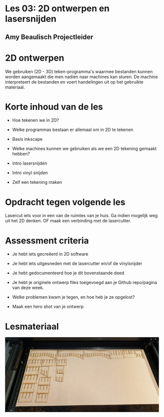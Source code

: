 # Les 03: 2D ontwerpen en lasersnijden

## Amy Beaulisch Projectleider

# 2D ontwerpen

We gebruiken (2D - 3D) teken-programma's waarmee bestanden kunnen worden aangemaakt die men nadien naar machines kan sturen.  De machine interpreteert de bestanden en voert handelingen uit op het gebruikte materiaal.







# Korte inhoud van de les

* Hoe tekenen we in 2D?

* Welke programmas bestaan er allemaal om in 2D te tekenen

* Basis inkscape

* Welke machines kunnen we gebruiken als we een 2D tekening gemaakt hebben?

* Intro lasersnijden

* Intro vinyl snijden

* Zelf een tekening maken

# Opdracht tegen volgende les

Lasercut iets voor in een van de ruimtes van je huis. Ga indien mogelijk weg uit het 2D denken. OF maak een verbinding met de lasercutter.

# Assessment criteria

* Je hebt iets gecreëerd in 2D software

* Je hebt iets uitgesneden met de lasercutter en/of de vinylsnijder

* Je hebt gedocumenteerd hoe je dit bovenstaande deed

* Je hebt je originele ontwerp files toegevoegd aan je Github repo/pagina van deze week.

* Welke problemen kwam je tegen, en hoe heb je ze opgelost?

* Maak een hero shot van je ontwerp

# Lesmateriaal

![ontwerp gelaserd](https://github.com/BartStrong/fabzero-BartStrong/blob/master/Lessen/03_2D_Ontwerpen_en_lasersnijden/20200917_180622.jpg)
